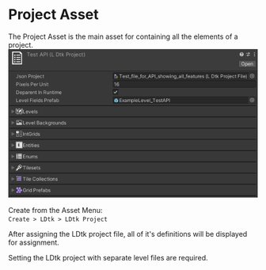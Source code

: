 # Project Asset

The Project Asset is the main asset for containing all the elements of a project.  
![Project Assets](../../images/unity/inspector/ProjectAsset.png)  

Create from the Asset Menu:  
`Create > LDtk > LDtk Project`

After assigning the LDtk project file, all of it's definitions will be displayed for assignment.

Setting the LDtk project with separate level files are required. 


